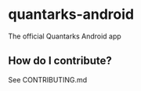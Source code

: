# quantarks-android
The official Quantarks Android app

## How do I contribute?

See CONTRIBUTING.md

